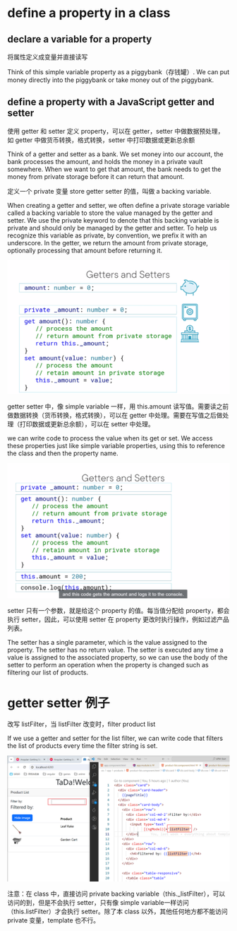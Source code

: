 # define a property in a class

## declare a variable for a property

将属性定义成变量并直接读写

Think of this simple variable property as a piggybank（存钱罐）. We can put money directly into the piggybank or take money out of the piggybank.

## define a property with a JavaScript getter and setter

使用 getter 和 setter 定义 property，可以在 getter，setter  中做数据预处理，如 getter 中做货币转换，格式转换，setter 中打印数据或更新总余额

Think of a getter and setter as a bank. We set money into our account, the bank processes the amount, and holds the money in a private vault somewhere. When we want to get that amount, the bank needs to get the money from private storage before it can return that amount. 

定义一个 private 变量 store getter setter 的值，叫做 a backing variable.

When creating a getter and setter, we often define a private storage variable called a backing variable to store the value managed by the getter and setter. We use the private keyword to denote that this backing variable is private and should only be managed by the getter and setter. To help us recognize this variable as private, by convention, we prefix it with an underscore. In the getter, we return the amount from private storage, optionally processing that amount before returning it. 

![](imgs\getter_setter.png)

getter setter 中，像 simple variable 一样，用 this.amount 读写值。需要读之前做数据转换（货币转换，格式转换），可以在 getter 中处理。需要在写值之后做处理（打印数据或更新总余额），可以在 setter 中处理。

we can write code to process the value when its get or set. We access these properties just like simple variable properties, using this to reference the class and then the property name.

![](imgs\getter_setter1.png)

setter 只有一个参数，就是给这个 property 的值。每当值分配给 property，都会执行 setter，因此，可以使用 setter 在 property  更改时执行操作，例如过滤产品列表。

The setter has a single parameter, which is the value assigned to the property. The setter has no return value. The setter is executed any time a value is assigned to the associated property, so we can use the body of the setter to perform an operation when the property is changed such as filtering our list of products. 

# getter setter 例子

改写 listFilter，当 listFilter 改变时，filter product list

If we use a getter and setter for the list filter, we can write code that filters the list of products every time the filter string is set.

![](imgs\getter_setter2.png)

注意：在 class 中，直接访问 private backing variable（this.\_listFilter），可以访问的到，但是不会执行 setter，只有像 simple variable一样访问（this.listFilter）才会执行 setter。除了本 class 以外，其他任何地方都不能访问 private 变量，template 也不行。
